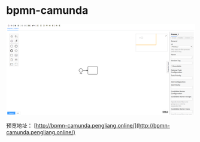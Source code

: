 # bpmn-camunda

![bpmn-camunda](./src/assets/bpmn-camunda.png)

预览地址： [http://bpmn-camunda.pengliang.online/](http://bpmn-camunda.pengliang.online/)
